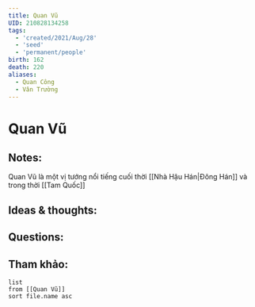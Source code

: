 ```yaml
---
title: Quan Vũ
UID: 210828134258
tags:
  - 'created/2021/Aug/28'
  - 'seed'
  - 'permanent/people'
birth: 162
death: 220
aliases:
  - Quan Công
  - Vân Trường
---
```

# Quan Vũ

## Notes:
Quan Vũ là một vị tướng nổi tiếng cuối thời [[Nhà Hậu Hán|Đông Hán]] và trong thời [[Tam Quốc]]

## Ideas & thoughts:

## Questions:


## Tham khảo:
```dataview
list
from [[Quan Vũ]]
sort file.name asc
```